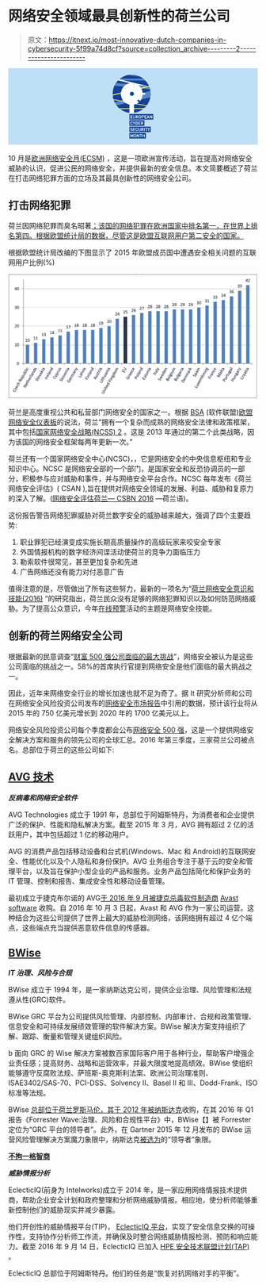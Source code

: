 # 网络安全领域最具创新性的荷兰公司

> 原文：<https://itnext.io/most-innovative-dutch-companies-in-cybersecurity-5f99a74d8cf?source=collection_archive---------2----------------------->

![](img/d50ed5fb522840504be83462c37bb449.png)

10 月是[欧洲网络安全月(ECSM)](https://cybersecuritymonth.eu/) ，这是一项欧洲宣传活动，旨在提高对网络安全威胁的认识，促进公民的网络安全，并提供最新的安全信息。本文简要概述了荷兰在打击网络犯罪方面的立场及其最具创新性的网络安全公司。

## **打击网络犯罪**

荷兰因网络犯罪而臭名昭著[；该国的网络犯罪在欧洲国家中排名第一，在世界上排名第四。根据欧盟统计局的数据，尽管这是欧盟互联网用户第二安全的国家。](https://www.linkit.nl/knowledge-base/118/The_Netherlands_remains_first_in_cybercrime_in_Europe)

根据欧盟统计局改编的下图显示了 2015 年欧盟成员国中遭遇安全相关问题的互联网用户比例(%)

![](img/e1f273a998bdfeadec56754aef9d0c68.png)

荷兰是高度重视公共和私营部门网络安全的国家之一。根据 [BSA](http://www.bsa.org/) (软件联盟)[欧盟网络安全仪表板](http://cybersecurity.bsa.org/assets/PDFs/country_reports/cs_netherlands.pdf)的说法，荷兰“拥有一个复杂而成熟的网络安全法律和政策框架，其中包括[国家网络安全战略(NCSS) 2](https://www.enisa.europa.eu/topics/national-cyber-security-strategies/ncss-map/NCSS2Engelseversie.pdf) 。这是 2013 年通过的第二个此类战略，因为该国的网络安全框架每两年更新一次。”

荷兰还有一个国家网络安全中心(NCSC)，，它是网络安全的中央信息枢纽和专业知识中心。NCSC 是网络安全部的一个部门，是国家安全和反恐协调员的一部分，积极参与应对威胁和事件，并与网络安全平台合作。NCSC 每年发布《荷兰网络安全评估》( CSAN ),旨在提供对网络安全领域的发展、利益、威胁和复原力的深入了解。([网络安全评估荷兰— CSBN 2016](https://www.ncsc.nl/actueel/Cybersecuritybeeld+Nederland/cybersecuritybeeld-nederland-2016.html) —荷兰语)。

这份报告警告网络犯罪威胁对荷兰数字安全的威胁越来越大，强调了四个主要趋势:

1.  职业罪犯已经演变成实施长期高质量操作的高级玩家来咬安全专家
2.  外国情报机构的数字经济间谍活动使荷兰的竞争力面临压力
3.  勒索软件很常见，甚至更加复杂和先进
4.  广告网络还没有能力对付恶意广告

值得注意的是，尽管做出了所有这些努力，最新的一项名为“[荷兰网络安全意识和技能(2016)](https://www.ncsc.nl/actueel/nieuwsberichten/nederlanders-niet-voorbereid-op-cybercrime.html) ”的研究指出，荷兰民众没有足够的网络犯罪知识以及如何防范网络威胁。为了提高公众意识，今年[在线预警](https://www.alertonline.nl/en/home)活动的主题是网络安全技能。

## **创新的荷兰网络安全公司**

根据最新的民意调查“[财富 500 强公司面临的最大挑战](http://fortune.com/2016/06/03/challenges-facing-fortune-500/)”，网络安全被认为是这些公司面临的挑战之一。58%的首席执行官提到网络安全是他们面临的最大挑战之一。

因此，近年来网络安全行业的增长加速也就不足为奇了。据 It 研究分析师和公司在网络安全风险投资公司发布的[网络安全市场报告](http://cybersecurityventures.com/cybersecurity-market-report/)中引用的数据，预计该行业将从 2015 年的 750 亿美元增长到 2020 年的 1700 亿美元以上。

网络安全风险投资公司每个季度都会公布[网络安全 500 强](http://cybersecurityventures.com/cybersecurity-500/)，这是一个提供网络安全解决方案和服务的领先公司的全球汇总。2016 年第三季度，三家荷兰公司被点名。总部位于荷兰的这些公司如下:

## [**AVG 技术**](http://www.avg.com/ww-en/homepage)

***反病毒和网络安全软件***

AVG Technologies 成立于 1991 年，总部位于阿姆斯特丹，为消费者和企业提供广泛的保护、性能和隐私解决方案。截至 2015 年 3 月，AVG 拥有超过 2 亿的活跃用户，其中包括超过 1 亿的移动用户。

AVG 的消费产品包括移动设备和台式机(Windows、Mac 和 Android)的互联网安全、性能优化以及个人隐私和身份保护。AVG 业务组合专注于基于云的安全和管理平台，以及旨在保护小型企业的产品和服务。业务产品包括简化和保护业务的 IT 管理、控制和报告、集成安全性和移动设备管理。

最初成立于捷克布尔诺的 AVG[于 2016 年 9 月被捷克杀毒软件制造商](https://press.avast.com/avast-closes-acquisition-of-avg-technologies) [Avast software](https://www.avast.com/index) 收购。自 2016 年 10 月 3 日起，Avast 和 AVG 作为一家公司运营。这种结合为这些公司提供了世界上最大的威胁检测网络，该网络拥有超过 4 亿个端点，这些端点充当提供恶意软件信息的传感器。

## [**BWise**](http://www.bwise.com/)

***IT 治理、风险与合规***

BWise 成立于 1994 年，是一家纳斯达克公司，提供企业治理、风险管理和法规遵从性(GRC)软件。

BWise GRC 平台为公司提供风险管理、内部控制、内部审计、合规和政策管理、信息安全和可持续发展绩效管理的软件解决方案。BWise 解决方案支持组织了解、跟踪、衡量和管理关键组织风险。

b 面向 GRC 的 Wise 解决方案被数百家国际客户用于各种行业，帮助客户增强企业责任感；提高财务、战略和运营效率，并最大限度地提高绩效。BWise 使组织能够遵守反腐败法规、萨班斯-奥克斯利法案、欧洲公司治理准则、ISAE3402/SAS-70、PCI-DSS、Solvency II、Basel II 和 III、Dodd-Frank、ISO 标准等法规。

BWise [总部位于荷兰罗斯马伦，其](http://www.bwise.com/newsitems/ni003031)[于 2012 年被纳斯达克](http://ir.nasdaq.com/releasedetail.cfm?releaseid=670069)收购，在其 2016 年 Q1 报告《Forrester Wave:治理、风险和合规性平台》中，BWise【】被 Forrester 定位为“GRC 平台的领导者”。此外，在 Gartner 2015 年 12 月发布的 BWise 运营风险管理解决方案魔力象限中，纳斯达克[被选为](http://www.bwise.com/newsitems/ni003030)的“领导者”象限。

[**不拘一格智商**](https://www.eclecticiq.com/)

***威胁情报分析***

EclecticIQ(前身为 Intelworks)成立于 2014 年，是一家应用网络情报技术提供商，帮助企业安全计划和政府整理和分析网络威胁情报。相应地，使分析师能够重新控制他们的威胁现实并减少暴露。

他们开创性的威胁情报平台(TIP)， [EclecticIQ 平台](https://www.eclecticiq.com/platform)，实现了安全信息交换的可操作性，支持协作分析师工作流，并确保及时整合网络威胁情报检测、预防和响应能力。截至 2016 年 9 月 14 日，EclecticIQ 已加入 [HPE 安全技术联盟计划(TAP)](http://www8.hp.com/us/en/software-solutions/security-alliance-partner-program/) 。

EclecticIQ 总部位于阿姆斯特丹。他们的任务是“恢复对抗网络对手的平衡”。